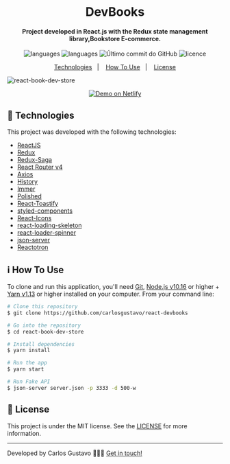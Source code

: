 
<h1 align="center">
   DevBooks
</h1>

<h4 align="center">
 Project developed in React.js with the Redux state management library,Bookstore E-commerce.
</h4>
<p align="center">
  <img alt="languages" src="https://img.shields.io/github/languages/top/carlosgustavo/react-book-dev-store">
  <img alt="languages" src="https://img.shields.io/github/languages/count/carlosgustavo/react-book-dev-store">
  <img alt="Último commit do GitHub" src="https://img.shields.io/github/last-commit/carlosgustavo/react-book-dev-store">
  <img alt="licence" src="https://img.shields.io/github/license/carlosgustavo/react-book-dev-store">
</p>
<p align="center">
  <a href="#rocket-technologies"">Technologies</a>&nbsp;&nbsp;&nbsp;|&nbsp;&nbsp;&nbsp;
  <a href="#information_source-how-to-use">How To Use</a>&nbsp;&nbsp;&nbsp;|&nbsp;&nbsp;&nbsp;
  <a href="#memo-license">License</a>
</p>

![react-book-dev-store](https://user-images.githubusercontent.com/53797220/95759107-a98e7e80-0c7f-11eb-98ac-82f511d30364.gif)
<p align="center">
  <a href="https://carlosgustavo-react-book-dev-store.netlify.app/" target="_blank">
    <img alt="Demo on Netlify" src="https://res.cloudinary.com/lukemorales/image/upload/v1563043495/readme_logos/demo_on_netlify_bbuvjz.png">
  </a>
</p>

## :rocket: Technologies

This project was developed with the following technologies:

-  [ReactJS](https://reactjs.org/)
-  [Redux](https://redux.js.org/)
-  [Redux-Saga](https://redux-saga.js.org/)
-  [React Router v4](https://github.com/ReactTraining/react-router)
-  [Axios](https://github.com/axios/axios)
-  [History](https://www.npmjs.com/package/history)
-  [Immer](https://github.com/immerjs/immer)
-  [Polished](https://polished.js.org/)
-  [React-Toastify](https://fkhadra.github.io/react-toastify/)
-  [styled-components](https://www.styled-components.com/)
-  [React-Icons](https://react-icons.netlify.com/)
-  [react-loading-skeleton](https://github.com/dvtng/react-loading-skeleton)
-  [react-loader-spinner](https://github.com/mhnpd/react-loader-spinner)
-  [json-server](https://github.com/typicode/json-server)
-  [Reactotron](https://infinite.red/reactotron)

## :information_source: How To Use

To clone and run this application, you'll need [Git](https://git-scm.com), [Node.js v10.16](https://nodejs.org/en/) or higher + [Yarn v1.13](https://yarnpkg.com/) or higher installed on your computer. From your command line:

```bash
# Clone this repository
$ git clone https://github.com/carlosgustavo/react-devbooks

# Go into the repository
$ cd react-book-dev-store

# Install dependencies
$ yarn install

# Run the app
$ yarn start

# Run Fake API
$ json-server server.json -p 3333 -d 500-w

```

## :memo: License
This project is under the MIT license. See the [LICENSE](https://github.com/carlosgustavo/react-book-dev-store/blob/master/LICENSE) for more information.

---

Developed by Carlos Gustavo 👨🏻‍💻️ [Get in touch!](https://www.linkedin.com/in/carlos-gustavo-a71757190/)
